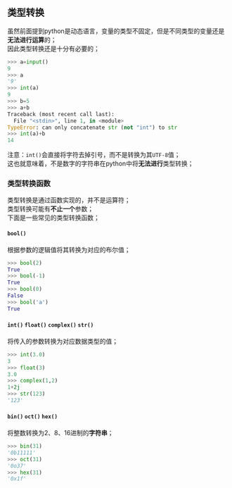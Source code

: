 ## 类型转换
虽然前面提到python是动态语言，变量的类型不固定，但是不同类型的变量还是**无法进行运算**的；  
因此类型转换还是十分有必要的；
```python
>>> a=input()
9
>>> a
'9'
>>> int(a)   
9
>>> b=5
>>> a+b
Traceback (most recent call last):
  File "<stdin>", line 1, in <module>
TypeError: can only concatenate str (not "int") to str
>>> int(a)+b
14
```
注意：`int()`会直接将字符去掉引号，而不是转换为其`UTF-8`值；  
这也就意味着，不是数字的字符串在python中将**无法进行**类型转换；

### 类型转换函数
类型转换是通过函数实现的，并不是运算符；  
类型转换可能有**不止一个**参数；  
下面是一些常见的类型转换函数；

#### `bool()`
根据参数的逻辑值将其转换为对应的布尔值；
```py
>>> bool(2) 
True
>>> bool(-1) 
True
>>> bool(0) 
False
>>> bool('a') 
True
```

#### `int()` `float()` `complex()` `str()`
将传入的参数转换为对应数据类型的值；
```py
>>> int(3.0)
3
>>> float(3)
3.0
>>> complex(1,2)
1+2j
>>> str(123)
'123'
```

#### `bin()` `oct()` `hex()`
将整数转换为2、8、16进制的**字符串**；
```py
>>> bin(31)
'0b11111'
>>> oct(31)    
'0o37'
>>> hex(31) 
'0x1f'
```